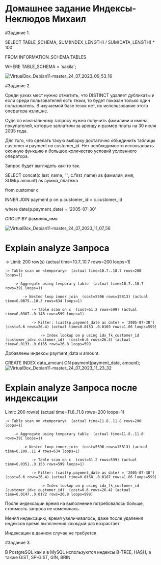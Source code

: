 # Домашнее задание Индексы-Неклюдов Михаил


#Задание 1.

SELECT TABLE_SCHEMA, SUM(INDEX_LENGTH) / SUM(DATA_LENGTH) * 100

FROM INFORMATION_SCHEMA.TABLES

WHERE TABLE_SCHEMA = 'sakila';

![VirtualBox_Debian11-master_24_07_2023_09_53_16](https://github.com/MikhailNeklyudov/hw_11-01/assets/130427747/0e8de20f-00d0-4b44-8efe-a82ff6058749)




#Задание 2.

Среди узких мест нужно отметить, что DISTINCT удаляет дубликаты и если среди пользователей есть тезки, то будет показан только один пользователь. В изучаемой базе тезок нет, но использование этого оператора излишне.

Судя по изначальному запросу нужно получить фамилиии и имена покупателей, которые заплатили за аренду и размер платы на 30 июля 2005 года.

Для того, что сделать такую выборку достаточно объединить таблицы customer и payment по customer_id. Нет необходимости использовать оконную функцию и большое количество условий условнного оператора.

Запрос будет выглядеть как-то так.

SELECT concat(c.last_name, ' ', c.first_name) as фамилия_имя, SUM(p.amount) as сумма_платежа

from customer c

INNER JOIN payment p on p.customer_id = c.customer_id

where date(p.payment_date) = '2005-07-30'

GROUP BY фамилия_имя

![VirtualBox_Debian11-master_24_07_2023_11_07_56](https://github.com/MikhailNeklyudov/hw_11-01/assets/130427747/ad3232a6-f8b6-4dcc-88ca-f4be707ecf93)

# Explain analyze Запроса

-> Limit: 200 row(s)  (actual time=10.7..10.7 rows=200 loops=1)

    -> Table scan on <temporary>  (actual time=10.7..10.7 rows=200 loops=1)
    
        -> Aggregate using temporary table  (actual time=10.7..10.7 rows=391 loops=1)
        
            -> Nested loop inner join  (cost=5596 rows=15813) (actual time=0.0875..10.3 rows=634 loops=1)
            
                -> Table scan on c  (cost=61.2 rows=599) (actual time=0.0307..0.148 rows=599 loops=1)
                
                -> Filter: (cast(p.payment_date as date) = '2005-07-30')  (cost=6.6 rows=26.4) (actual time=0.0153..0.0169 rows=1.06 loops=599)
                
                    -> Index lookup on p using idx_fk_customer_id (customer_id=c.customer_id)  (cost=6.6 rows=26.4) (actual time=0.0133..0.0155 rows=26.8 loops=599

Добавлены индексы payment_data и amount.

CREATE INDEX data_amount ON payment(payment_date, amount);
![VirtualBox_Debian11-master_24_07_2023_11_23_32](https://github.com/MikhailNeklyudov/hw_11-01/assets/130427747/6d3120d0-5a4a-4d10-96f9-7f52eb9b7b49)

# Explain analyze Запроса после индексации

Limit: 200 row(s)  (actual time=11.8..11.8 rows=200 loops=1)

    -> Table scan on <temporary>  (actual time=11.8..11.8 rows=200 loops=1)
    
        -> Aggregate using temporary table  (actual time=11.8..11.8 rows=391 loops=1)
        
            -> Nested loop inner join  (cost=5596 rows=15813) (actual time=0.109..11.4 rows=634 loops=1)
            
                -> Table scan on c  (cost=61.2 rows=599) (actual time=0.0351..0.153 rows=599 loops=1)
                
                -> Filter: (cast(p.payment_date as date) = '2005-07-30')  (cost=6.6 rows=26.4) (actual time=0.0168..0.0187 rows=1.06 loops=599)
                
                    -> Index lookup on p using idx_fk_customer_id (customer_id=c.customer_id)  (cost=6.6 rows=26.4) (actual time=0.0147..0.0172 rows=26.8 loops=599)
                    

После индексации время на выполнение потребовалось больше, стоимость запроса не изменилась.

Менял индексацию, время увеличивалось, даже после удаления индексов время выполнения какждый раз возрастает.

Индексации в данном случае не требуется. 

#Задание 3.

В PostgreSQL как и в MySQL используются индексы B-TREE, HASH, а также GiST, SP-GiST, GIN, BRIN.  

